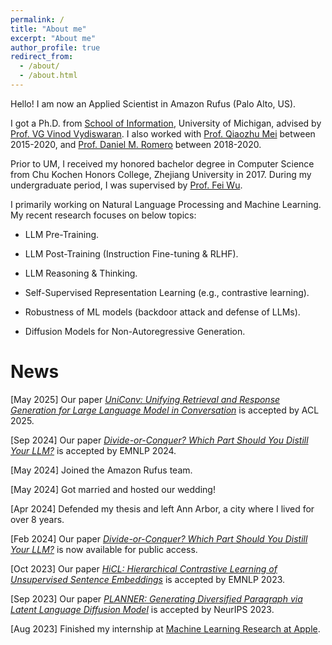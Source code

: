 ```yaml
---
permalink: /
title: "About me"
excerpt: "About me"
author_profile: true
redirect_from: 
  - /about/
  - /about.html
---
```


Hello! I am now an Applied Scientist in Amazon Rufus (Palo Alto, US). 

I got a Ph.D. from [School of Information](https://www.si.umich.edu/), University of Michigan, advised by [Prof. VG Vinod Vydiswaran](http://www-personal.umich.edu/~vgvinodv/). I also worked with [Prof. Qiaozhu Mei](http://www-personal.umich.edu/~qmei/) between 2015-2020, and [Prof. Daniel M. Romero](http://www.dromero.org/) between 2018-2020.  

Prior to UM, I received my honored bachelor degree in Computer Science from Chu Kochen Honors College, Zhejiang University in 2017. During my undergraduate period, I was supervised by [Prof. Fei Wu](https://scholar.google.com.hk/citations?user=XJLn4MYAAAAJ&hl=zh-CN).  

I primarily working on Natural Language Processing and Machine Learning. My recent research focuses on below topics:

* LLM Pre-Training.

* LLM Post-Training (Instruction Fine-tuning & RLHF).

* LLM Reasoning & Thinking.

* Self-Supervised Representation Learning (e.g., contrastive learning). 

* Robustness of ML models (backdoor attack and defense of LLMs).

* Diffusion Models for Non-Autoregressive Generation.

News
======
[May 2025] Our paper *[UniConv: Unifying Retrieval and Response Generation for Large Language Model in Conversation](https://aclanthology.org/2025.acl-long.344/)* is accepted by ACL 2025. 

[Sep 2024] Our paper *[Divide-or-Conquer? Which Part Should You Distill Your LLM?](https://aclanthology.org/2024.findings-emnlp.145/)* is accepted by EMNLP 2024. 

[May 2024] Joined the Amazon Rufus team. 

[May 2024] Got married and hosted our wedding! 

[Apr 2024] Defended my thesis and left Ann Arbor, a city where I lived for over 8 years. 

[Feb 2024] Our paper *[Divide-or-Conquer? Which Part Should You Distill Your LLM?](https://aclanthology.org/2024.findings-emnlp.145/)* is now available for public access.

[Oct 2023] Our paper *[HiCL: Hierarchical Contrastive Learning of Unsupervised Sentence Embeddings](https://arxiv.org/pdf/2310.09720.pdf)* is accepted by EMNLP 2023. 

[Sep 2023] Our paper *[PLANNER: Generating Diversified Paragraph via Latent Language Diffusion Model](https://browse.arxiv.org/pdf/2306.02531.pdf)* is accepted by NeurIPS 2023. 

[Aug 2023] Finished my internship at [Machine Learning Research at Apple](https://machinelearning.apple.com/).
